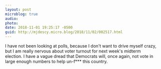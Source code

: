 ```yaml
---
layout: post
microblog: true
audio: 
photo: 
date: 2018-11-01 19:25:17 -0500
guid: http://mjdescy.micro.blog/2018/11/02/002517.html
---
```

I have not been looking at polls, because I don't want to drive myself crazy, but I am really nervous about voter turnout for next week's midterm election. I have a vague dread that Democrats will, once again, not vote in large enough numbers to help un-f*** this country.
